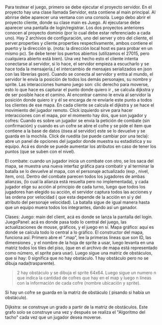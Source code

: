 Para testear el juego, primero se debe ejecutar el proyecto servidor. En el proyecto hay una clase llamada Servidor, esta contiene al main principal. Al abrirse debe aparecer una ventana con una consola. 
Luego debo abrir el proyecto cliente, donde su clase main es Juego. Al ejecutarse debe aparecer una pantalla de login/registrar. 
Los dos proyectos anteriores conocen al proyecto dominio (por lo cual debe estar referenciado a cada uno).
Hay 2 archivos de configuración, uno del server y otro del cliente, el server.properties y cliente.properties respectivamente, ambos contiene el puerto y la dirección ip. (nota: la dirección local host es para probar en un mismo pc).
Se debe tener los puertos abiertos (utilizamos el 27015, pero cualquiera abierto está bien).
Una vez hecho esto el cliente intenta conectarse al servidor, si lo hace, el servidor empieza a escucharlo y se hace toda la mensajería,( el intercambio de mensajes serializados en json con las librerías gson).
Cuando se conecta al servidor y entra al mundo, el servidor le envía la posición de todos los demás personajes, su nombre y sprite. 
Las interacciones humano juego son: clic derecho para moverse, esto lo que hace es capturar el punto donde quiero ir , se calcula dijkstra y de ser posible hace el camino. Al encontrar camino le envía al servidor la posición donde quiero ir y él se encarga de re enviarle este punto a todos los clientes de ese mapa. En cada cliente se calcula el dijkstra y se hace el movimiento del jugador remoto.
Click izquierdo sirve para hacer interacciones con el mapa, por el momento hay dos, que son jugador y cofres: 
Cuando es sobre un jugador se envía la petición de combate (sin confirmación) y cuando es un cofre se abre el cofre y se pide el ítem que contiene a la base de datos (ósea al servidor) este se lo devuelve y se guarda en la mochila. 
Click de ruedita (se puede cambiar por una tecla): abre un panel de opciones del jugador donde muestra su estadística y su equipo. Acá es donde se puede aumentar los atributos en caso de tener los puntos (que se suben con el nivel).

El combate: cuando un jugador inicia un combate con otro, se los saca del mapa, se muestra una nueva interfaz gráfica para combatir y al terminar la batalla se lo devuelve al mapa, con el personaje actualizado (exp , nivel, item, oro).
Dentro del combate parecen todos los jugadores de ambas alianzas, (lo cual la alianza está resuelta pero no implementada), y cada jugador elige su acción al principio de cada turno, luego que todos los jugadores han elegido su acción, el servidor captura todos las acciones y las ordena por velocidad ( que esta depende de la acción en sí y del atributo del personaje velocidad). 
La batalla sigue de igual manera hasta que un equipo muera todos los integrantes, dando así un ganador. 

Clases: 
Juego: main del client, acá es donde se lanza la pantalla del login.
JuegoPanel: acá es donde pasa todo lo central del juego, las actualizaciones de mouse, gráficos, y el juego en sí.
Mapa gráfico: aquí es donde se calcula todo lo central a lo gráfico.
El constructor del mapa, funciona así: 
Primero abre el “.map”, lee la primeras líneas que son ID, las dimensiones , y el nombre de la hoja de sprite a usar, luego levanta en una matriz todos los tiles del piso, (que en el archivo de mapa está representado como número, el sprite para usar). Luego sigue una matriz de obstáculos, que si hay:
0 significa que no hay obstáculo.
1 hay obstáculo pero no se dibuja nada(trasparente).
>2 hay obstáculo y se dibuja el sprite 64x64.
Luego sigue un numero n que indica la cantidad de cofres que hay en el map y luego n líneas con la información de cada cofre (nombre ubicación y sprite). 

Si hay un cofre se guarda en la matriz de obstáculo ( pisando si había un obstáculo). 

Dijkstra: se construye un grado a partir de la matriz de obstáculos. Este grafo solo se construye una vez y después se realiza el "Algoritmo del tacho" cada vez que un jugador desea moverse.
